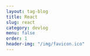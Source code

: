 ```yaml
---
layout: tag-blog
title: React
slug: react
category: devlog
menu: false
order: 1
header-img: "/img/favicon.ico"
---
```

